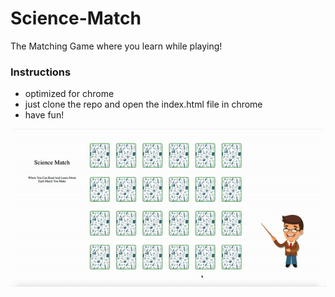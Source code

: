 # Science-Match
 The Matching Game where you learn while playing!

 ### Instructions
 - optimized for chrome
 - just clone the repo and open the index.html file in chrome
 - have fun!

 ![](match.gif)
